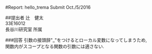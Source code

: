#Report: hello_trema
Submit Oct./5/2016  

##提出者
辻　健太  
33E16012  
長谷川研究室 所属  

###回答
引数の接頭辞"_"をつけるとローカル変数になってしまうため,  
関数内がスコープとなる関数の引数には適さない.  

